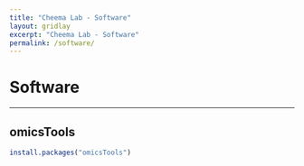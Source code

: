 ```yaml
---
title: "Cheema Lab - Software"
layout: gridlay
excerpt: "Cheema Lab - Software"
permalink: /software/
---
```


# Software

---

## omicsTools


```r
install.packages("omicsTools")
```
